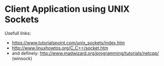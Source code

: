 # Client Application using UNIX Sockets

Usefull links:
  * https://www.tutorialspoint.com/unix_sockets/index.htm
  * http://www.linuxhowtos.org/C_C++/socket.htm
  * and definely: http://www.madwizard.org/programming/tutorials/netcpp/ (winsock)